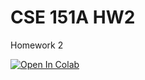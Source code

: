 # CSE 151A HW2

Homework 2

<a target="_blank" href="https://colab.research.google.com/github/ucsd-cse151a-f24/hw2">
  <img src="https://colab.research.google.com/assets/colab-badge.svg" alt="Open In Colab"/>
</a>
